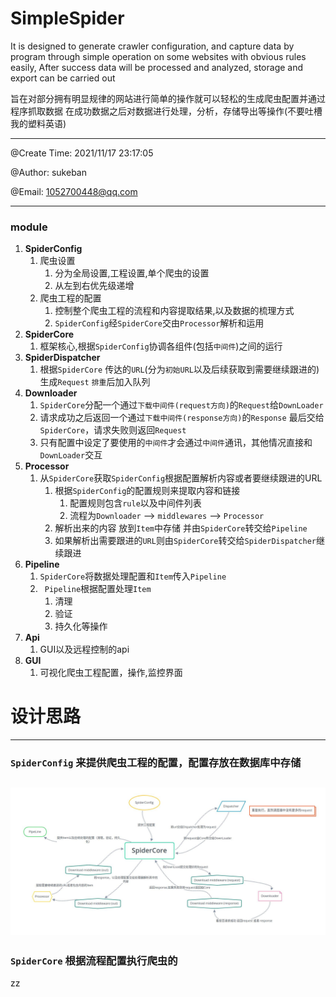 # SimpleSpider

It is designed to generate crawler configuration,
and capture data by program through simple operation on some websites with obvious rules easily,
After success data will be processed and analyzed, storage and export can be carried out

旨在对部分拥有明显规律的网站进行简单的操作就可以轻松的生成爬虫配置并通过程序抓取数据
在成功数据之后对数据进行处理，分析，存储导出等操作(不要吐槽我的塑料英语)

---------

@Create Time: 2021/11/17 23:17:05

@Author: sukeban

@Email: 1052700448@qq.com

---------


### module

1. **SpiderConfig**
    1. 爬虫设置
        1. 分为全局设置,工程设置,单个爬虫的设置
        2. 从左到右优先级递增
    2. 爬虫工程的配置
        1. 控制整个爬虫工程的流程和内容提取结果,以及数据的梳理方式
        2. `SpiderConfig`经`SpiderCore`交由`Processor`解析和运用
2. **SpiderCore**
    1. 框架核心,根据`SpiderConfig`协调各组件(包括`中间件`)之间的运行
3. **SpiderDispatcher**
    1. 根据`SpiderCore` 传达的`URL`(分为`初始URL`以及后续获取到需要继续跟进的) 生成`Request` `排重`后加入队列
4. **Downloader**
    1. `SpiderCore`分配一个通过`下载中间件(request方向)`的`Request`给`DownLoader`
    2. 请求成功之后返回一个通过`下载中间件(response方向)`的`Response` 最后交给`SpiderCore`，请求失败则返回`Request`
    3. 只有配置中设定了要使用的`中间件`才会通过`中间件`通讯，其他情况直接和`DownLoader`交互
5. **Processor**
    1. 从`SpiderCore`获取`SpiderConfig`根据配置解析内容或者要继续跟进的URL
        1. 根据`SpiderConfig`的配置规则来提取内容和链接
            1. 配置规则包含`rule`以及中间件列表
            2. 流程为`Downloader` --> `middlewares` --> `Processor`
        2. 解析出来的内容 放到`Item`中存储 并由`SpiderCore`转交给`Pipeline`
        3. 如果解析出需要跟进的`URL`则由`SpiderCore`转交给`SpiderDispatcher`继续跟进
6. **Pipeline**
    1. `SpiderCore`将数据处理配置和`Item`传入`Pipeline`
    2. ` Pipeline`根据配置处理`Item`
       1. 清理
       9. 验证
       10. 持久化等操作
11. **Api**
     1. GUI以及远程控制的api
12. **GUI**
     1. 可视化爬虫工程配置，操作,监控界面

# 设计思路

----

### `SpiderConfig` 来提供爬虫工程的配置，配置存放在数据库中存储

![avatar](Images/SimpleSpiderArchitecture.jpg)
----

### `SpiderCore` 根据流程配置执行爬虫的







zz
